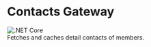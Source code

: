 # Contacts Gateway
![.NET Core](https://github.com/approvers/contacts-gateway/workflows/.NET%20Core/badge.svg)  
Fetches and caches detail contacts of members.
